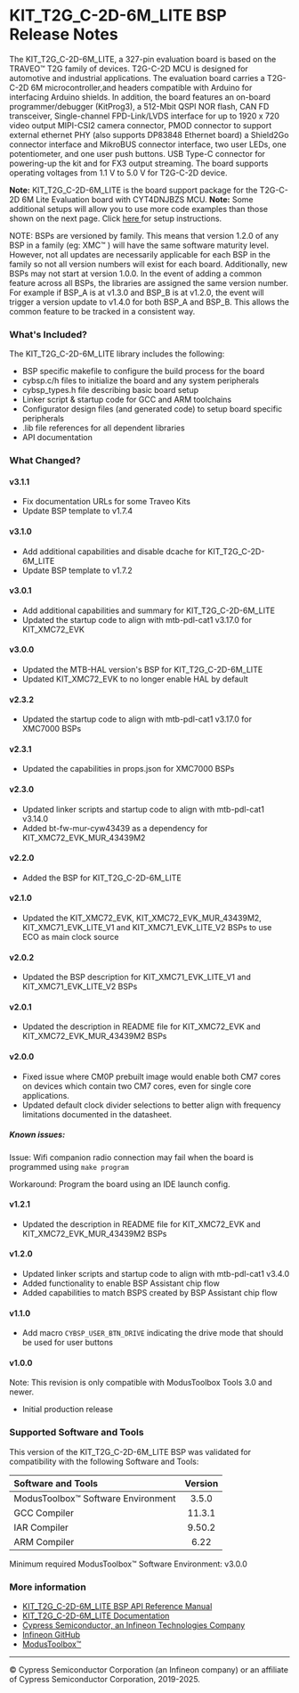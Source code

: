 # KIT_T2G_C-2D-6M_LITE BSP Release Notes
The KIT_T2G_C-2D-6M_LITE, a 327-pin evaluation board is based on the TRAVEO™ T2G family of devices. T2G-C-2D MCU is designed for  automotive and industrial applications. The evaluation board carries a T2G-C-2D 6M microcontroller,and headers compatible with Arduino for interfacing Arduino shields. In addition, the board features an on-board programmer/debugger (KitProg3),  a 512-Mbit QSPI NOR flash, CAN FD transceiver, Single-channel FPD-Link/LVDS interface for up to 1920 x 720 video output  MIPI-CSI2 camera connector, PMOD connector to support external ethernet PHY (also supports DP83848 Ethernet board) a Shield2Go connector interface and MikroBUS connector interface, two user LEDs, one potentiometer, and one user push buttons. USB Type-C connector for powering-up the kit and for FX3 output streaming. The board supports operating voltages from 1.1 V to 5.0 V for T2G-C-2D device.

**Note:**
KIT_T2G_C-2D-6M_LITE is the board support package for the T2G-C-2D 6M Lite Evaluation board  with CYT4DNJBZS MCU. 
**Note:**
Some additional setups will allow you to use more code examples than those shown on the next page. Click 
[here ](https://github.com/Infineon/TRAVEO_T2G_code_examples#how-to-setup)
for setup instructions.

NOTE: BSPs are versioned by family. This means that version 1.2.0 of any BSP in a family (eg: XMC™ ) will have the same software maturity level. However, not all updates are necessarily applicable for each BSP in the family so not all version numbers will exist for each board. Additionally, new BSPs may not start at version 1.0.0. In the event of adding a common feature across all BSPs, the libraries are assigned the same version number. For example if BSP_A is at v1.3.0 and BSP_B is at v1.2.0, the event will trigger a version update to v1.4.0 for both BSP_A and BSP_B. This allows the common feature to be tracked in a consistent way.

### What's Included?
The KIT_T2G_C-2D-6M_LITE library includes the following:
* BSP specific makefile to configure the build process for the board
* cybsp.c/h files to initialize the board and any system peripherals
* cybsp_types.h file describing basic board setup
* Linker script & startup code for GCC and ARM toolchains
* Configurator design files (and generated code) to setup board specific peripherals
* .lib file references for all dependent libraries
* API documentation

### What Changed?
#### v3.1.1
* Fix documentation URLs for some Traveo Kits
* Update BSP template to v1.7.4
#### v3.1.0
* Add additional capabilities and disable dcache for KIT_T2G_C-2D-6M_LITE
* Update BSP template to v1.7.2
#### v3.0.1
* Add additional capabilities and summary for KIT_T2G_C-2D-6M_LITE
* Updated the startup code to align with mtb-pdl-cat1 v3.17.0 for KIT_XMC72_EVK
#### v3.0.0
* Updated the MTB-HAL version's BSP for KIT_T2G_C-2D-6M_LITE
* Updated KIT_XMC72_EVK to no longer enable HAL by default
#### v2.3.2
* Updated the startup code to align with mtb-pdl-cat1 v3.17.0 for XMC7000 BSPs
#### v2.3.1
* Updated the capabilities in props.json for XMC7000 BSPs
#### v2.3.0
* Updated linker scripts and startup code to align with mtb-pdl-cat1 v3.14.0
* Added bt-fw-mur-cyw43439 as a dependency for KIT_XMC72_EVK_MUR_43439M2
#### v2.2.0
* Added the BSP for KIT_T2G_C-2D-6M_LITE
#### v2.1.0
* Updated the KIT_XMC72_EVK, KIT_XMC72_EVK_MUR_43439M2, KIT_XMC71_EVK_LITE_V1 and KIT_XMC71_EVK_LITE_V2 BSPs to use ECO as main clock source
#### v2.0.2
* Updated the BSP description for KIT_XMC71_EVK_LITE_V1 and KIT_XMC71_EVK_LITE_V2 BSPs
#### v2.0.1
* Updated the description in README file for KIT_XMC72_EVK and KIT_XMC72_EVK_MUR_43439M2 BSPs
#### v2.0.0
* Fixed issue where CM0P prebuilt image would enable both CM7 cores on devices which contain
  two CM7 cores, even for single core applications.
* Updated default clock divider selections to better align with frequency limitations documented
  in the datasheet.

##### Known issues:
Issue: Wifi companion radio connection may fail when the board is programmed using `make program`

Workaround: Program the board using an IDE launch config.
#### v1.2.1
* Updated the description in README file for KIT_XMC72_EVK and KIT_XMC72_EVK_MUR_43439M2 BSPs
#### v1.2.0
* Updated linker scripts and startup code to align with mtb-pdl-cat1 v3.4.0
* Added functionality to enable BSP Assistant chip flow
* Added capabilities to match BSPS created by BSP Assistant chip flow
#### v1.1.0
* Add macro `CYBSP_USER_BTN_DRIVE` indicating the drive mode that should be used for user buttons
#### v1.0.0
Note: This revision is only compatible with ModusToolbox Tools 3.0 and newer.
* Initial production release

### Supported Software and Tools
This version of the KIT_T2G_C-2D-6M_LITE BSP was validated for compatibility with the following Software and Tools:

| Software and Tools                        | Version |
| :---                                      | :----:  |
| ModusToolbox™ Software Environment        | 3.5.0   |
| GCC Compiler                              | 11.3.1  |
| IAR Compiler                              | 9.50.2  |
| ARM Compiler                              | 6.22    |

Minimum required ModusToolbox™ Software Environment: v3.0.0

### More information
* [KIT_T2G_C-2D-6M_LITE BSP API Reference Manual][api]
* [KIT_T2G_C-2D-6M_LITE Documentation](https://www.infineon.com/evaluation-board/KIT-T2G-C-2D-6M-LITE)
* [Cypress Semiconductor, an Infineon Technologies Company](http://www.cypress.com)
* [Infineon GitHub](https://github.com/infineon)
* [ModusToolbox™](https://www.cypress.com/products/modustoolbox-software-environment)

[api]: https://infineon.github.io/TARGET_KIT_T2G_C-2D-6M_LITE/html/modules.html

---
© Cypress Semiconductor Corporation (an Infineon company) or an affiliate of Cypress Semiconductor Corporation, 2019-2025.